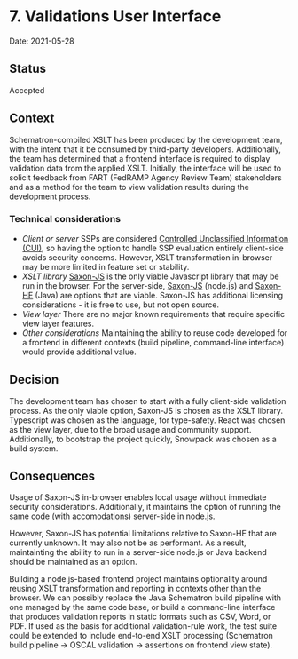 # 7. Validations User Interface

Date: 2021-05-28

## Status

Accepted

## Context

Schematron-compiled XSLT has been produced by the development team, with the intent that it be consumed by third-party developers. Additionally, the team has determined that a frontend interface is required to display validation data from the applied XSLT. Initially, the interface will be used to solicit feedback from FART (FedRAMP Agency Review Team) stakeholders and as a method for the team to view validation results during the development process.

### Technical considerations

- *Client or server* SSPs are considered [Controlled Unclassified Information (CUI)](https://www.archives.gov/cui/about), so having the option to handle SSP evaluation entirely client-side avoids security concerns. However, XSLT transformation in-browser may be more limited in feature set or stability.
- *XSLT library* [Saxon-JS](https://www.saxonica.com/saxon-js/index.xml) is the only viable Javascript library that may be run in the browser. For the server-side, [Saxon-JS](https://www.saxonica.com/saxon-js/index.xml) (node.js) and [Saxon-HE](https://www.saxonica.com/documentation10/documentation.xml) (Java) are options that are viable. Saxon-JS has additional licensing considerations - it is free to use, but not open source.
- *View layer* There are no major known requirements that require specific view layer features.
- *Other considerations* Maintaining the ability to reuse code developed for a frontend in different contexts (build pipeline, command-line interface) would provide additional value.

## Decision

The development team has chosen to start with a fully client-side validation process. As the only viable option, Saxon-JS is chosen as the XSLT library. Typescript was chosen as the language, for type-safety. React was chosen as the view layer, due to the broad usage and community support. Additionally, to bootstrap the project quickly, Snowpack was chosen as a build system.

## Consequences

Usage of Saxon-JS in-browser enables local usage without immediate security considerations. Additionally, it maintains the option of running the same code (with accomodations) server-side in node.js.

However, Saxon-JS has potential limitations relative to Saxon-HE that are currently unknown. It may also not be as performant. As a result, maintainting the ability to run in a server-side node.js or Java backend should be maintained as an option.

Building a node.js-based frontend project maintains optionality around reusing XSLT transformation and reporting in contexts other than the browser. We can possibly replace the Java Schematron build pipeline with one managed by the same code base, or build a command-line interface that produces validation reports in static formats such as CSV, Word, or PDF. If used as the basis for additional validation-rule work, the test suite could be extended to include end-to-end XSLT processing (Schematron build pipeline -> OSCAL validation -> assertions on frontend view state).
